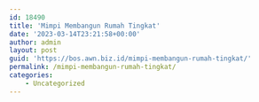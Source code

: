 ```yaml
---
id: 18490
title: 'Mimpi Membangun Rumah Tingkat'
date: '2023-03-14T23:21:58+00:00'
author: admin
layout: post
guid: 'https://bos.awn.biz.id/mimpi-membangun-rumah-tingkat/'
permalink: /mimpi-membangun-rumah-tingkat/
categories:
    - Uncategorized
---
```



